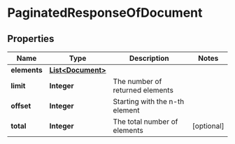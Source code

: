 
# PaginatedResponseOfDocument

## Properties
Name | Type | Description | Notes
------------ | ------------- | ------------- | -------------
**elements** | [**List&lt;Document&gt;**](Document.md) |  | 
**limit** | **Integer** | The number of returned elements | 
**offset** | **Integer** | Starting with the n-th element | 
**total** | **Integer** | The total number of elements |  [optional]




